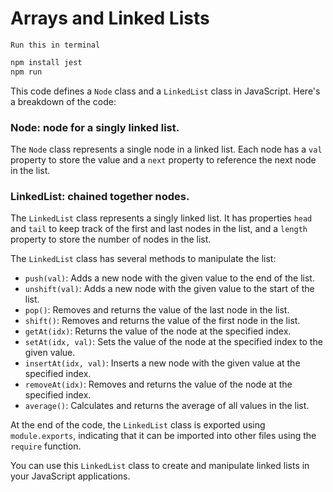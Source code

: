 # Arrays and Linked Lists

    Run this in terminal
```bash
npm install jest
npm run
```



This code defines a `Node` class and a `LinkedList` class in JavaScript. Here's a breakdown of the code:

### Node: node for a singly linked list.
The `Node` class represents a single node in a linked list. Each node has a `val` property to store the value and a `next` property to reference the next node in the list.

### LinkedList: chained together nodes.
The `LinkedList` class represents a singly linked list. It has properties `head` and `tail` to keep track of the first and last nodes in the list, and a `length` property to store the number of nodes in the list.

The `LinkedList` class has several methods to manipulate the list:

- `push(val)`: Adds a new node with the given value to the end of the list.
- `unshift(val)`: Adds a new node with the given value to the start of the list.
- `pop()`: Removes and returns the value of the last node in the list.
- `shift()`: Removes and returns the value of the first node in the list.
- `getAt(idx)`: Returns the value of the node at the specified index.
- `setAt(idx, val)`: Sets the value of the node at the specified index to the given value.
- `insertAt(idx, val)`: Inserts a new node with the given value at the specified index.
- `removeAt(idx)`: Removes and returns the value of the node at the specified index.
- `average()`: Calculates and returns the average of all values in the list.

At the end of the code, the `LinkedList` class is exported using `module.exports`, indicating that it can be imported into other files using the `require` function.

You can use this `LinkedList` class to create and manipulate linked lists in your JavaScript applications.
